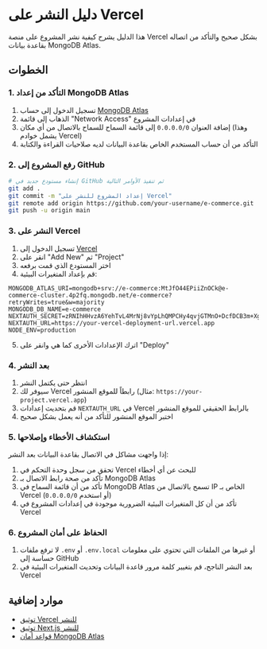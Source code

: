 # دليل النشر على Vercel

هذا الدليل يشرح كيفية نشر المشروع على منصة Vercel بشكل صحيح والتأكد من اتصاله بقاعدة بيانات MongoDB Atlas.

## الخطوات

### 1. التأكد من إعداد MongoDB Atlas

1. تسجيل الدخول إلى حساب [MongoDB Atlas](https://cloud.mongodb.com/)
2. الذهاب إلى قائمة "Network Access" في إعدادات المشروع
3. إضافة العنوان `0.0.0.0/0` إلى قائمة السماح للسماح بالاتصال من أي مكان (وهذا يشمل خوادم Vercel)
4. التأكد من أن حساب المستخدم الخاص بقاعدة البيانات لديه صلاحيات القراءة والكتابة

### 2. رفع المشروع إلى GitHub

```bash
# إنشاء مستودع جديد في GitHub ثم تنفيذ الأوامر التالية
git add .
git commit -m "إعداد المشروع للنشر على Vercel"
git remote add origin https://github.com/your-username/e-commerce.git
git push -u origin main
```

### 3. النشر على Vercel

1. تسجيل الدخول إلى [Vercel](https://vercel.com)
2. انقر على "Add New" ثم "Project"
3. اختر المستودع الذي قمت برفعه
4. قم بإعداد المتغيرات البيئية:

```
MONGODB_ATLAS_URI=mongodb+srv://e-commerce:MtJfO44EPiiZnOCk@e-commerce-cluster.4p2fq.mongodb.net/e-commerce?retryWrites=true&w=majority
MONGODB_DB_NAME=e-commerce
NEXTAUTH_SECRET=zRNIhHHvzA6YehTvL4MrNj8vYpLhQMPCHy4qvjGTMnO+DcfDCB3m+Xg7VfZAQdsL
NEXTAUTH_URL=https://your-vercel-deployment-url.vercel.app
NODE_ENV=production
```

5. اترك الإعدادات الأخرى كما هي وانقر على "Deploy"

### 4. بعد النشر

1. انتظر حتى يكتمل النشر
2. سيوفر لك Vercel رابطاً للموقع المنشور (مثال: `https://your-project.vercel.app`)
3. قم بتحديث إعدادات `NEXTAUTH_URL` في Vercel بالرابط الحقيقي للموقع المنشور
4. اختبر الموقع المنشور للتأكد من أنه يعمل بشكل صحيح

### 5. استكشاف الأخطاء وإصلاحها

إذا واجهت مشاكل في الاتصال بقاعدة البيانات بعد النشر:

1. تحقق من سجل وحدة التحكم في Vercel للبحث عن أي أخطاء
2. تأكد من صحة رابط الاتصال بـ MongoDB Atlas
3. تأكد من أن قائمة السماح في MongoDB Atlas تسمح بالاتصال من IP الخاص بـ Vercel (أو استخدم `0.0.0.0/0`)
4. تأكد من أن كل المتغيرات البيئية الضرورية موجودة في إعدادات المشروع في Vercel

### 6. الحفاظ على أمان المشروع

1. لا ترفع ملفات `.env` أو `.env.local` أو غيرها من الملفات التي تحتوي على معلومات حساسة إلى GitHub
2. بعد النشر الناجح، قم بتغيير كلمة مرور قاعدة البيانات وتحديث المتغيرات البيئية في Vercel

## موارد إضافية

- [توثيق Vercel للنشر](https://vercel.com/docs/deployments/overview)
- [توثيق Next.js للنشر](https://nextjs.org/docs/pages/building-your-application/deploying)
- [قواعد أمان MongoDB Atlas](https://www.mongodb.com/docs/atlas/security/) 